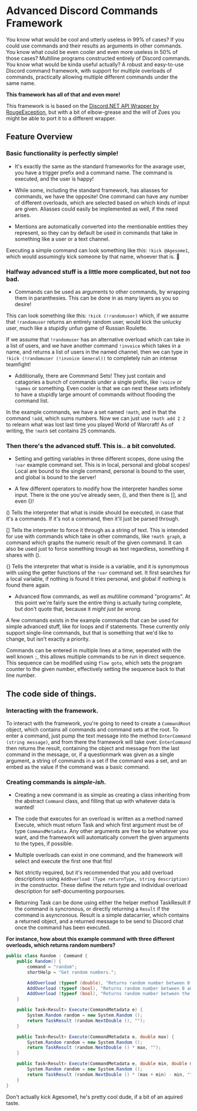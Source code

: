 # Advanced Discord Commands Framework

You know what would be cool and utterly useless in 99% of cases? If you could use commands and their results as arguments in other commands. You know what could be even cooler and even more useless in 50% of those cases? Multiline programs constructed entirely of Discord commands. You know what would be kinda useful actually? A robust and easy-to-use Discord command framework, with support for multiple overloads of commands, practically allowing multiple different commands under the same name.

**This framework has all of that and even more!**

This framework is is based on the [Discord.NET API Wrapper by RougeException](https://github.com/RogueException/Discord.Net), but with a bit of elbow-grease and the will of Zues you might be able to port it to a different wrapper.

## Feature Overview

### Basic functionality is perfectly simple!

* It's exactly the same as the standard frameworks for the avarage user, you have a trigger prefix and a command name. The command is executed, and the user is happy!

* While some, including the standard framework, has aliasses for commands, we have the opposite! One command can have any number of different overloads, which are selected based on which kinds of input are given. Aliasses could easily be implemented as well, if the need arises.

* Mentions are automatically converted into the mentionable entities they represent, so they can by default be used in commands that take in something like a user or a text channel.

Executing a simple command can look something like this: `!kick @Agesome1`, which would assumingly kick someone by that name, whoever that is. :thinking:

### Halfway advanced stuff is a little more complicated, but not *too* bad.

* Commands can be used as arguments to other commands, by wrapping them in paranthesies. This can be done in as many layers as you so desire!

This can look something like this: `!kick (!randomuser)` which, if we assume that `!randomuser` returns an entirely random user, would kick the unlucky user, much like a stupidly unfun game of Russian Roulette.

If we assume that `!randomuser` has an alternative overload which can take in a list of users, and we have another command `!invoice` which takes in a name, and returns a list of users in the named channel, then we can type in `!kick (!randomuser (!invoice General))` to completely ruin an intense teamfight!

* Additionally, there are Commmand Sets! They just contain and catagories a bunch of commands under a single prefix, like `!voice` or `!games` or something. Even cooler is that we can nest these sets infinitely to have a stupidly large amount of commands without flooding the command list.

In the example commands, we have a set named `!math`, and in that the command `!add`, which sums numbers. Now we can just use `!math add 2 2` to relearn what was lost last time you played World of Warcraft! As of writing, the `!math` set contains 25 commands.

### Then there's the advanced stuff. This is.. a bit convoluted.

* Setting and getting variables in three different scopes, done using the `!var` example command set. This is in local, personal and global scopes! Local are bound to the single command, personal is bound to the user, and global is bound to the server!

* A few different operators to modify how the interpreter handles some input. There is the one you've already seen, (), and then there is [], and even {}!

() Tells the interpreter that what is inside should be executed, in case that it's a commands. If it's not a command, then it'll just be parsed through.

[] Tells the interpreter to force it through as a string of text. This is intended for use with commands which take in other commands, like `!math graph`, a command which graphs the numeric result of the given command. It can also be used just to force something trough as text regardless, something it shares with ().

{} Tells the interpreter that what is inside is a variable, and it is synonymous with using the getter functions of the `!var` command set. It first searches for a local variable, if nothing is found it tries personal, and global if nothing is found there again.

* Advanced flow commands, as well as multiline command "programs". At this point we're fairly sure the entire thing is actually turing complete, but don't quote that, because it *might just be wrong.*

A few commands exists in the example commands that can be used for simple advanced stuff, like for loops and if statements. These currently only support single-line commands, but that is something that we'd like to change, but isn't exactly a priority.

Commands can be entered in multiple lines at a time, seperated with the well known `;`, this allows multiple commands to be run in direct sequence. This sequence can be modified using `flow goto`, which sets the program counter to the given number, effectively setting the sequence back to that line number.

## The code side of things.

### Interacting with the framework.

To interact with the framework, you're going to need to create a `CommandRoot` object, which contains all commands and command sets at the root. To enter a command, just pump the text message into the method `EnterCommand (string message)`, and from there the framework will take over. `EnterCommand` then returns the result, containing the object and message from the last command in the message, or, if a questionmark was given as a single argument, a string of commands in a set if the command was a set, and an embed as the value if the command was a basic command.

### Creating commands is *simple-ish*.

* Creating a new command is as simple as creating a class inheriting from the abstract `Command` class, and filling that up with whatever data is wanted!

* The code that executes for an overload is written as a method named Execute, which must return Task<Result> and which first argument must be of type `CommandMetadata`. Any other arguments are free to be whatever you want, and the framework will automatically convert the given arguments to the types, if possible.

* Multiple overloads can exist in one command, and the framework will select and execute the first one that fits!

* Not strictly required, but it's recommended that you add overload descriptions using `AddOverload (Type returnType, string description)` in the constructor. These define the return type and individual overload description for self-documenting porpourses.

* Returning Task<Result> can be done using either the helper method TaskResult if the command is syncronous, or directly returning a `Result` if the command is asyncronous. Result is a simple datacarrier, which contains a returned object, and a returned message to be send to Discord chat once the command has been executed.

**For instance, how about this example command with three different overloads, which returns random numbers?**

```cs
public class Random : Command {
    public Random() {
        command = "random";
        shortHelp = "Get random numbers.";

        AddOverload (typeof (double), "Returns random number between 0 and 1.");
        AddOverload (typeof (bool), "Returns random number between 0 and given number.");
        AddOverload (typeof (bool), "Returns random number between the given numbers.");
    }

    public Task<Result> Execute(CommandMetadata e) {
        System.Random random = new System.Random ();
        return TaskResult (random.NextDouble (), "");
    }

    public Task<Result> Execute(CommandMetadata e, double max) {
        System.Random random = new System.Random ();
        return TaskResult (random.NextDouble () * max, "");
    }

    public Task<Result> Execute(CommandMetadata e, double min, double max) {
        System.Random random = new System.Random ();
        return TaskResult (random.NextDouble () * (max + min) - min, "");
    }
}
```

Don't actually kick Agesome1, he's pretty cool dude, if a bit of an aquired taste.
